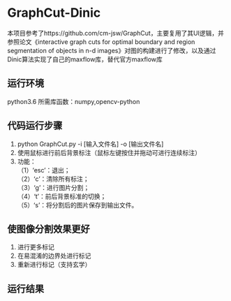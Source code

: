 # GraphCut-Dinic

本项目参考了https://github.com/cm-jsw/GraphCut，主要复用了其UI逻辑，并参照论文《interactive graph cuts for optimal boundary and region segmentation of objects in n-d images》对图的构建进行了修改，以及通过Dinic算法实现了自己的maxflow库，替代官方maxflow库

## 运行环境
python3.6 
所需库函数：numpy,opencv-python     
  
## 代码运行步骤
1. python GraphCut.py -i [输入文件名] -o [输出文件名]  
2. 使用鼠标进行前后背景标注（鼠标左键按住并拖动可进行连续标注）  
3. 功能：  
  （1）‘esc’：退出；  
  （2）‘c’：清除所有标注；  
  （3）‘g’：进行图片分割；  
  （4）‘t’：前后背景标准的切换；  
  （5）‘s’：将分割后的图片保存到输出文件。  

## 使图像分割效果更好
1. 进行更多标记
2. 在易混淆的边界处进行标记
3. 重新进行标记（支持玄学）

## 运行结果

